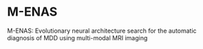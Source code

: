 # M-ENAS
M-ENAS: Evolutionary neural architecture search for the automatic diagnosis of MDD using multi-modal MRI imaging
